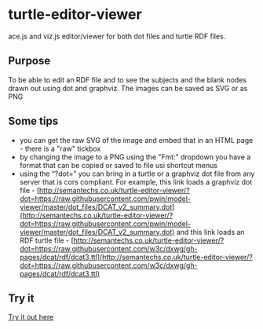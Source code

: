 # turtle-editor-viewer
ace.js and viz.js editor/viewer for both dot files and turtle RDF files.

## Purpose
To be able to edit an RDF file and to see the subjects and the blank nodes drawn out using dot and graphviz.  The images can be saved as SVG or as PNG

## Some tips
-	you can get the raw SVG of the image and embed that in an HTML page - there is a "raw" tickbox
-	by changing the image to a PNG using the "Fmt:" dropdown you have a format that can be copied or saved to file usi shortcut menus
-	using the “?dot=” you can bring in a turtle or a graphviz dot file from any server that is cors compliant.  For example, this link loads a graphviz dot file - [http://semantechs.co.uk/turtle-editor-viewer/?dot=https://raw.githubusercontent.com/pwin/model-viewer/master/dot_files/DCAT_v2_summary.dot](http://semantechs.co.uk/turtle-editor-viewer/?dot=https://raw.githubusercontent.com/pwin/model-viewer/master/dot_files/DCAT_v2_summary.dot) and this link loads an RDF turtle file - [http://semantechs.co.uk/turtle-editor-viewer/?dot=https://raw.githubusercontent.com/w3c/dxwg/gh-pages/dcat/rdf/dcat3.ttl](http://semantechs.co.uk/turtle-editor-viewer/?dot=https://raw.githubusercontent.com/w3c/dxwg/gh-pages/dcat/rdf/dcat3.ttl)


## Try it
[Try it out here](http://semantechs.co.uk/turtle-editor-viewer)
